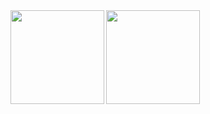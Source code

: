 <a href="https://github-readme-stats.vercel.app/api?username=moshi4&theme=vue&show_icons=true&hide=issues&hide_rank=true">
  <img align="left" src="https://github-readme-stats.vercel.app/api?username=moshi4&theme=vue&show_icons=true&hide=issues&hide_rank=true&number_format=long" height=150/>
</a>
<a href="https://github-readme-stats.vercel.app/api/top-langs/?username=moshi4&theme=vue&layout=compact&hide=roff">
  <img align="center" src="https://github-readme-stats.vercel.app/api/top-langs/?username=moshi4&theme=vue&layout=compact&hide=roff" height=150/>
</a>
